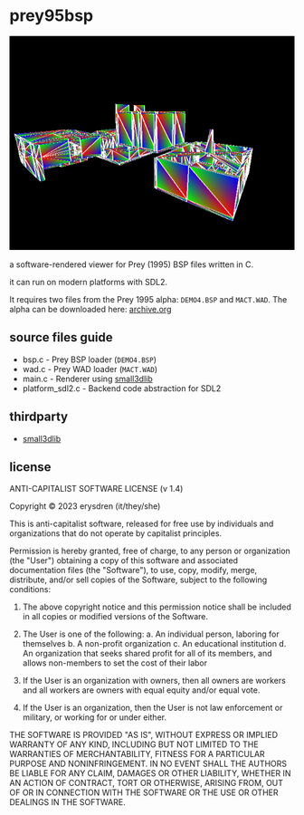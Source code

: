 # prey95bsp

![a 3d level viewed in bright rainbow colors](.github/demo4_bsp_barycentric.png)

a software-rendered viewer for Prey (1995) BSP files written in C.

it can run on modern platforms with SDL2.

It requires two files from the Prey 1995 alpha: `DEMO4.BSP` and `MACT.WAD`. The alpha can be downloaded here: [archive.org](https://archive.org/details/prey-1195/)

## source files guide

- bsp.c - Prey BSP loader (`DEMO4.BSP`)
- wad.c - Prey WAD loader (`MACT.WAD`)
- main.c - Renderer using [small3dlib](https://gitlab.com/drummyfish/small3dlib)
- platform_sdl2.c - Backend code abstraction for SDL2

## thirdparty

* [small3dlib](https://gitlab.com/drummyfish/small3dlib)

## license

ANTI-CAPITALIST SOFTWARE LICENSE (v 1.4)

Copyright © 2023 erysdren (it/they/she)

This is anti-capitalist software, released for free use by individuals
and organizations that do not operate by capitalist principles.

Permission is hereby granted, free of charge, to any person or
organization (the "User") obtaining a copy of this software and
associated documentation files (the "Software"), to use, copy, modify,
merge, distribute, and/or sell copies of the Software, subject to the
following conditions:

  1. The above copyright notice and this permission notice shall be
  included in all copies or modified versions of the Software.

  2. The User is one of the following:
    a. An individual person, laboring for themselves
    b. A non-profit organization
    c. An educational institution
    d. An organization that seeks shared profit for all of its members,
    and allows non-members to set the cost of their labor

  3. If the User is an organization with owners, then all owners are
  workers and all workers are owners with equal equity and/or equal vote.

  4. If the User is an organization, then the User is not law enforcement
  or military, or working for or under either.

THE SOFTWARE IS PROVIDED "AS IS", WITHOUT EXPRESS OR IMPLIED WARRANTY OF
ANY KIND, INCLUDING BUT NOT LIMITED TO THE WARRANTIES OF MERCHANTABILITY,
FITNESS FOR A PARTICULAR PURPOSE AND NONINFRINGEMENT. IN NO EVENT SHALL
THE AUTHORS BE LIABLE FOR ANY CLAIM, DAMAGES OR OTHER LIABILITY, WHETHER
IN AN ACTION OF CONTRACT, TORT OR OTHERWISE, ARISING FROM, OUT OF OR IN
CONNECTION WITH THE SOFTWARE OR THE USE OR OTHER DEALINGS IN THE
SOFTWARE.
